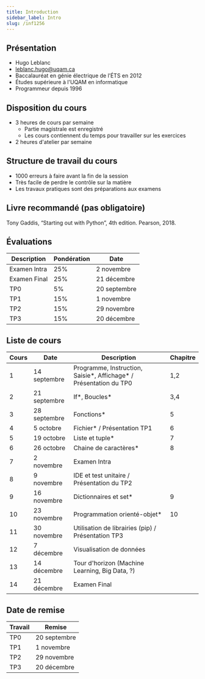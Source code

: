 ```yaml
---
title: Introduction
sidebar_label: Intro
slug: /inf1256
---
```


## Présentation 
- Hugo Leblanc
- leblanc.hugo@uqam.ca
- Baccalauréat en génie électrique de l’ÉTS en 2012
- Études supérieure à l'UQAM en informatique
- Programmeur depuis 1996

## Disposition du cours
* 3 heures de cours par semaine
  * Partie magistrale est enregistré
  * Les cours contiennent du temps pour travailler sur les exercices
* 2 heures d'atelier par semaine

## Structure de travail du cours
- 1000 erreurs à faire avant la fin de la session
- Très facile de perdre le contrôle sur la matière
- Les travaux pratiques sont des préparations aux examens

## Livre recommandé (pas obligatoire)
Tony Gaddis, “Starting out with Python”, 4th edition. Pearson, 2018.

## Évaluations

| Description  | Pondération | Date         |
|--------------|-------------|--------------|
| Examen Intra | 25%         | 2 novembre   |
| Examen Final | 25%         | 21 décembre  |
| TP0          | 5%          | 20 septembre |
| TP1          | 15%         | 1 novembre   |
| TP2          | 15%         | 29 novembre  |
| TP3          | 15%         | 20 décembre  |

## Liste de cours

| Cours | Date         | Description                                                         | Chapitre |
|-------|--------------|---------------------------------------------------------------------|----------|
| 1     | 14 septembre | Programme, Instruction, Saisie\*, Affichage\* / Présentation du TP0 | 1,2      |
| 2     | 21 septembre | If\*, Boucles\*                                                     | 3,4      |
| 3     | 28 septembre | Fonctions*                                                          | 5        |
| 4     | 5 octobre    | Fichier* / Présentation TP1                                         | 6        |
| 5     | 19 octobre   | Liste et tuple*                                                     | 7        |
| 6     | 26 octobre   | Chaine de caractères*                                               | 8        |
| 7     | 2 novembre   | Examen Intra                                                        |          |
| 8     | 9 novembre   | IDE et test unitaire / Présentation du TP2                          |          |
| 9     | 16 novembre  | Dictionnaires et set*                                               | 9        |
| 10    | 23 novembre  | Programmation orienté-objet*                                        | 10       |
| 11    | 30 novembre  | Utilisation de librairies (pip) / Présentation TP3                  |          |
| 12    | 7 décembre   | Visualisation de données                                            |          |
| 13    | 14 décembre  | Tour d'horizon (Machine Learning, Big Data, ?)                      |          |
| 14    | 21 décembre  | Examen Final                                                        |          |

## Date de remise

| Travail | Remise       |
|---------|--------------|
| TP0     | 20 septembre |
| TP1     | 1 novembre   |
| TP2     | 29 novembre  |
| TP3     | 20 décembre  |

